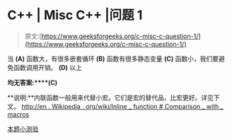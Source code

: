 # C++ | Misc C++ |问题 1

> 原文:[https://www.geeksforgeeks.org/c-misc-c-question-1/](https://www.geeksforgeeks.org/c-misc-c-question-1/)

当
**(A)** 函数大，有很多嵌套循环
**(B)** 函数有很多静态变量
**(C)** 函数小，我们要避免函数调用开销。
**(D)** 以上

**均无答案:****(C)**

**说明:**内联函数一般用来代替小宏。它们是宏的替代品，比宏更好。详见下文。
[http://en . Wikipedia . org/wiki/Inline _ function # Comparison _ with _ macros](http://en.wikipedia.org/wiki/Inline_function#Comparison_with_macros)

[本题小测验](https://www.geeksforgeeks.org/quiz-corner-gq/)